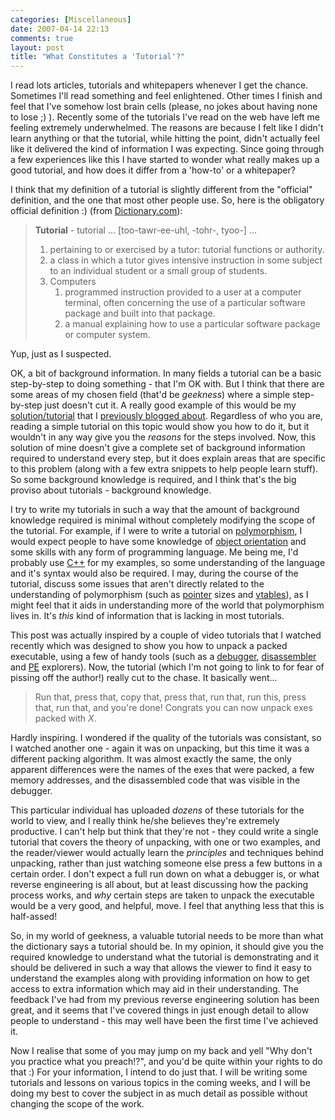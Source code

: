 ```yaml
---
categories: [Miscellaneous]
date: 2007-04-14 22:13
comments: true
layout: post
title: "What Constitutes a 'Tutorial'?"
---
```

I read lots articles, tutorials and whitepapers whenever I get the chance. Sometimes I'll read something and feel enlightened. Other times I finish and feel that I've somehow lost brain cells (please, no jokes about having none to lose ;) ). Recently some of the tutorials I've read on the web have left me feeling extremely underwhelmed. The reasons are because I felt like I didn't learn anything or that the tutorial, while hitting the point, didn't actually feel like it delivered the kind of information I was expecting. Since going through a few experiences like this I have started to wonder what really makes up a good tutorial, and how does it differ from a 'how-to' or a whitepaper?

I think that my definition of a tutorial is slightly different from the "official" definition, and the one that most other people use. So, here is the obligatory official definition :) (from <a href="http://www.dictionary.com/" title="Dictionary.com" target="_blank">Dictionary.com</a>):<blockquote><p><strong>Tutorial</strong> - tutorial      ... [too-tawr-ee-uhl, -tohr-, tyoo-] ...</p><ol><li>pertaining to or exercised by a tutor: tutorial functions or authority.</li><li>a class in which a tutor gives intensive instruction in some subject to an individual student or a small group of students.</li><li>Computers<ol><li>programmed instruction provided to a user at a computer terminal, often concerning the use of a particular software package and built into that package.</li><li>a manual explaining how to use a particular software package or computer system.</li></ol></li></ol></blockquote>Yup, just as I suspected.

OK, a bit of background information. In many fields a tutorial can be a basic step-by-step to doing something - that I'm OK with. But I think that there are some areas of my chosen field (that'd be <em>geekness</em>) where a simple step-by-step just doesn't cut it. A really good example of this would be my <a href="/uploads/2007/04/silver-directx-solution-thecolonial.zip" title="DirectX Crackme Solution">solution/tutorial</a> that I <a href="/posts/reversing-directx-blowfish/trackback/" title="Reversing DirectX &amp; Blowfish">previously blogged about</a>. Regardless of who you are, reading a simple tutorial on this topic would show you how to do it, but it wouldn't in any way give you the <em>reasons</em> for the steps involved. Now, this solution of mine doesn't give a complete set of background information required to understand every step, but it does explain areas that are specific to this problem (along with a few extra snippets to help people learn stuff). So some background knowledge is required, and I think that's the big proviso about tutorials - background knowledge.

I try to write my tutorials in such a way that the amount of background knowledge required is minimal without completely modifying the scope of the tutorial. For example, if I were to write a tutorial on <a href="http://en.wikipedia.org/wiki/Polymorphism_(computer_science)" title="Polymorphism" target="_blank">polymorphism</a>, I would expect people to have some knowledge of <a href="http://en.wikipedia.org/wiki/Object-oriented_programming" title="Object-Oriented Programming" target="_blank">object orientation</a> and some skills with any form of programming language.  Me being me, I'd probably use <a href="http://en.wikipedia.org/wiki/C++" title="C++" target="_blank">C++</a> for my examples, so some understanding of the language and it's syntax would also be required.  I may, during the course of the tutorial, discuss some issues that aren't directly related to the understanding of polymorphism (such as <a href="http://en.wikipedia.org/wiki/Pointer" title="Pointer" target="_blank">pointer</a> sizes and <a href="http://en.wikipedia.org/wiki/Virtual_table" title="Virtual Tables" target="_blank">vtables</a>), as I might feel that it aids in understanding more of the world that polymorphism lives in.  It's <em>this</em> kind of information that is lacking in most tutorials.

This post was actually inspired by a couple of video tutorials that I watched recently which was designed to show you how to unpack a packed executable, using a few of handy tools (such as a <a href="http://en.wikipedia.org/wiki/Debugger" title="Debugger" target="_blank">debugger</a>, <a href="http://en.wikipedia.org/wiki/Disassembler" title="Disassembler" target="_blank">disassembler</a> and <a href="http://en.wikipedia.org/wiki/Portable_Executable" title="Portable Executable" target="_blank">PE</a> explorers). Now, the tutorial (which I'm not going to link to for fear of pissing off the author!) really cut to the chase. It basically went...<blockquote><p>Run that, press that, copy that, press that, run that, run this, press that, run that, and you're done! Congrats you can now unpack exes packed with <em>X</em>.</p></blockquote>Hardly inspiring. I wondered if the quality of the tutorials was consistant, so I watched another one - again it was on unpacking, but this time it was a different packing algorithm. It was almost exactly the same, the only apparent differences were the names of the exes that were packed, a few memory addresses, and the disassembled code that was visible in the debugger.

This particular individual has uploaded <em>dozens</em> of these tutorials for the world to view, and I really think he/she believes they're extremely productive. I can't help but think that they're not - they could write a single tutorial that covers the theory of unpacking, with one or two examples, and the reader/viewer would actually learn the <em>principles</em> and techniques behind unpacking, rather than just watching someone else press a few buttons in a certain order. I don't expect a full run down on what a debugger is, or what reverse engineering is all about, but at least discussing how the packing process works, and <em>why</em> certain steps are taken to unpack the executable would be a very good, and helpful, move. I feel that anything less that this is half-assed!

So, in my world of geekness, a valuable tutorial needs to be more than what the dictionary says a tutorial should be.  In my opinion, it should give you the required knowledge to understand what the tutorial is demonstrating and it should be delivered in such a way that allows the viewer to find it easy to understand the examples along with providing information on how to get access to extra information which may aid in their understanding. The feedback I've had from my previous reverse engineering solution has been great, and it seems that I've covered things in just enough detail to allow people to understand - this may well have been the first time I've achieved it.

Now I realise that some of you may jump on my back and yell "Why don't you practice what you preach!?", and you'd be quite within your rights to do that :) For your information, I intend to do just that. I will be writing some tutorials and lessons on various topics in the coming weeks, and I will be doing my best to cover the subject in as much detail as possible without changing the scope of the work.
